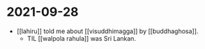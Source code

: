 # 2021-09-28

- [[lahiru]] told me about [[visuddhimagga]] by [[buddhaghosa]].
  - TIL [[walpola rahula]] was Sri Lankan.